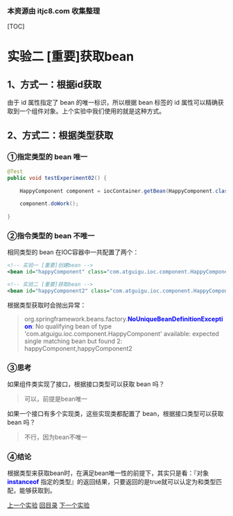 ### 本资源由 itjc8.com 收集整理
[TOC]

# 实验二 [重要]获取bean



## 1、方式一：根据id获取

由于 id 属性指定了 bean 的唯一标识，所以根据 bean 标签的 id 属性可以精确获取到一个组件对象。上个实验中我们使用的就是这种方式。



## 2、方式二：根据类型获取

### ①指定类型的 bean 唯一

```java
@Test
public void testExperiment02() {
    
    HappyComponent component = iocContainer.getBean(HappyComponent.class);
    
    component.doWork();
    
}
```



### ②指令类型的 bean 不唯一

相同类型的 bean 在IOC容器中一共配置了两个：

```xml
<!-- 实验一 [重要]创建bean -->
<bean id="happyComponent" class="com.atguigu.ioc.component.HappyComponent"/>

<!-- 实验二 [重要]获取bean -->
<bean id="happyComponent2" class="com.atguigu.ioc.component.HappyComponent"/>
```



根据类型获取时会抛出异常：

> org.springframework.beans.factory.<span style="color:blue;font-weight:bold;">NoUniqueBeanDefinitionException</span>: No qualifying bean of type 'com.atguigu.ioc.component.HappyComponent' available: expected single matching bean but found 2: happyComponent,happyComponent2



### ③思考

如果组件类实现了接口，根据接口类型可以获取 bean 吗？

> 可以，前提是bean唯一

如果一个接口有多个实现类，这些实现类都配置了 bean，根据接口类型可以获取 bean 吗？

> 不行，因为bean不唯一



### ④结论

根据类型来获取bean时，在满足bean唯一性的前提下，其实只是看：『对象 <span style="color:blue;font-weight:bold;">instanceof</span> 指定的类型』的返回结果，只要返回的是true就可以认定为和类型匹配，能够获取到。



[上一个实验](experiment01.html) [回目录](../verse03.html) [下一个实验](experiment03.html)